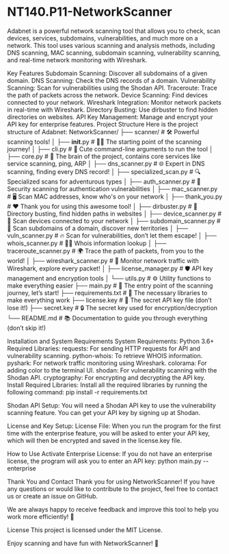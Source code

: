 ﻿# NT140.P11-NetworkScanner

Adabnet is a powerful network scanning tool that allows you to check, scan devices, services, subdomains, vulnerabilities, and much more on a network. This tool uses various scanning and analysis methods, including DNS scanning, MAC scanning, subdomain scanning, vulnerability scanning, and real-time network monitoring with Wireshark.

Key Features
Subdomain Scanning: Discover all subdomains of a given domain.
DNS Scanning: Check the DNS records of a domain.
Vulnerability Scanning: Scan for vulnerabilities using the Shodan API.
Traceroute: Trace the path of packets across the network.
Device Scanning: Find devices connected to your network.
Wireshark Integration: Monitor network packets in real-time with Wireshark.
Directory Busting: Use dirbuster to find hidden directories on websites.
API Key Management: Manage and encrypt your API key for enterprise features.
Project Structure
Here is the project structure of Adabnet:
NetworkScanner/
├── scanner/                          # 🛠️ Powerful scanning tools!
│   ├── __init__.py                   # 👷‍♂️ The starting point of the scanning journey!
│   ├── cli.py                        # 📡 Cute command-line arguments to run the tool
│   ├── core.py                       # 🧠 The brain of the project, contains core services like service scanning, ping, ARP
│   ├── dns_scanner.py                # 🌐 Expert in DNS scanning, finding every DNS record!
│   ├── specialized_scan.py           # 🔍 Specialized scans for adventurous types
│   ├── auth_scanner.py               # 🔐 Security scanning for authentication vulnerabilities
│   ├── mac_scanner.py                # 🖥️ Scan MAC addresses, know who's on your network
│   ├── thank_you.py                  # ❤️ Thank you for using this awesome tool!
│   ├── dirbuster.py                  # 🚪 Directory busting, find hidden paths in websites
│   ├── device_scanner.py             # 📱 Scan devices connected to your network
│   ├── subdomain_scanner.py          # 🏰 Scan subdomains of a domain, discover new territories
│   ├── vuln_scanner.py               # 🔥 Scan for vulnerabilities, don’t let them escape!
│   ├── whois_scanner.py              # 🕵️‍♂️ Whois information lookup
│   ├── traceroute_scanner.py         # 🌍 Trace the path of packets, from you to the world!
│   ├── wireshark_scanner.py          # 🐳 Monitor network traffic with Wireshark, explore every packet!
│   ├── license_manager.py            # 🛡️ API key management and encryption tools
│   └── utils.py                      # ⚙️ Utility functions to make everything easier
├── main.py                           # 🚀 The entry point of the scanning journey, let’s start!
├── requirements.txt                  # 📜 The necessary libraries to make everything work
├── license.key                       # 🔑 The secret API key file (don’t lose it!)
├── secret.key                        # 🔒 The secret key used for encryption/decryption
└── README.md                         # 📚 Documentation to guide you through everything (don’t skip it!)

Installation and System Requirements
System Requirements:
Python 3.6+
Required Libraries:
requests: For sending HTTP requests for API and vulnerability scanning.
python-whois: To retrieve WHOIS information.
pyshark: For network traffic monitoring using Wireshark.
colorama: For adding color to the terminal UI.
shodan: For vulnerability scanning with the Shodan API.
cryptography: For encrypting and decrypting the API key.
Install Required Libraries:
Install all the required libraries by running the following command:
pip install -r requirements.txt

Shodan API Setup:
You will need a Shodan API key to use the vulnerability scanning feature. You can get your API key by signing up at Shodan.

License and Key Setup:
License File: When you run the program for the first time with the enterprise feature, you will be asked to enter your API key, which will then be encrypted and saved in the license.key file.

How to Use
Activate Enterprise License:
If you do not have an enterprise license, the program will ask you to enter an API key:
python main.py --enterprise

Thank You and Contact
Thank you for using NetworkScanner! If you have any questions or would like to contribute to the project, feel free to contact us or create an issue on GitHub.

We are always happy to receive feedback and improve this tool to help you work more efficiently! 🚀

License
This project is licensed under the MIT License.

Enjoy scanning and have fun with NetworkScanner! 🎉
